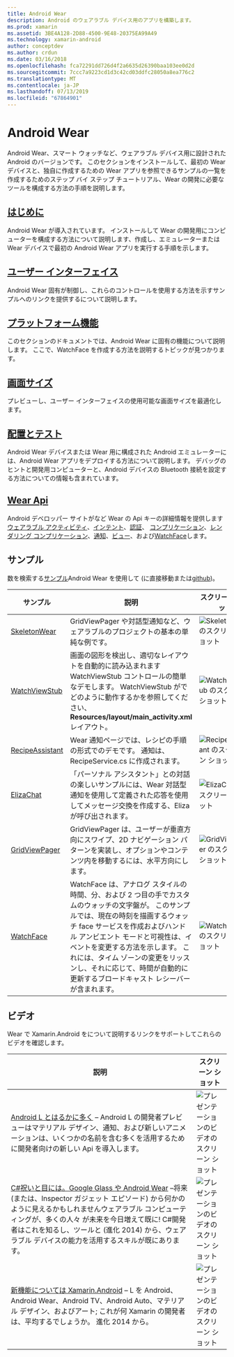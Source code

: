 ```yaml
---
title: Android Wear
description: Android のウェアラブル デバイス用のアプリを構築します。
ms.prod: xamarin
ms.assetid: 3BE4A128-2D88-4500-9E48-20375EA99A49
ms.technology: xamarin-android
author: conceptdev
ms.author: crdun
ms.date: 03/16/2018
ms.openlocfilehash: fca72291dd726d4f2a6635d26390baa103ee0d2d
ms.sourcegitcommit: 7ccc7a9223cd1d3c42cd03ddfc28050a8ea776c2
ms.translationtype: MT
ms.contentlocale: ja-JP
ms.lasthandoff: 07/13/2019
ms.locfileid: "67864901"
---
```

# <a name="android-wear"></a>Android Wear

Android Wear、スマート ウォッチなど、ウェアラブル デバイス用に設計された Android のバージョンです。 このセクションをインストールして、最初の Wear デバイスと、独自に作成するための Wear アプリを参照できるサンプルの一覧を作成するためのステップ バイ ステップ チュートリアル、Wear の開発に必要なツールを構成する方法の手順を説明します。

## <a name="getting-startedandroidwearget-startedindexmd"></a>[はじめに](~/android/wear/get-started/index.md)

Android Wear が導入されています。 インストールして Wear の開発用にコンピューターを構成する方法について説明します、作成し、エミュレーターまたは Wear デバイスで最初の Android Wear アプリを実行する手順を示します。

## <a name="user-interfaceandroidwearuser-interfaceindexmd"></a>[ユーザー インターフェイス](~/android/wear/user-interface/index.md)

Android Wear 固有が制御し、これらのコントロールを使用する方法を示すサンプルへのリンクを提供するについて説明します。

## <a name="platform-featuresandroidwearplatformindexmd"></a>[プラットフォーム機能](~/android/wear/platform/index.md)

このセクションのドキュメントでは、Android Wear に固有の機能について説明します。 ここで、WatchFace を作成する方法を説明するトピックが見つかります。

## <a name="screen-sizesandroidwearscreen-sizesmd"></a>[画面サイズ](~/android/wear/screen-sizes.md)

プレビューし、ユーザー インターフェイスの使用可能な画面サイズを最適化します。

## <a name="deployment--testingandroidweardeploy-testindexmd"></a>[配置とテスト](~/android/wear/deploy-test/index.md)

Android Wear デバイスまたは Wear 用に構成された Android エミュレーターには、Android Wear アプリをデプロイする方法について説明します。 デバッグのヒントと開発用コンピューターと、Android デバイスの Bluetooth 接続を設定する方法についての情報も含まれています。

## <a name="wear-apishttpsdeveloperandroidcomreferenceandroidsupportwearable"></a>[Wear Api](https://developer.android.com/reference/android/support/wearable)

Android デベロッパー サイトがなど Wear の Api キーの詳細情報を提供します[ウェアラブル アクティビティ](https://developer.android.com/reference/android/support/wearable/activity/package-summary.html)、[インテント](https://developer.android.com/reference/com/google/android/wearable/intent/package-summary.html)、[認証](https://developer.android.com/reference/android/support/wearable/authentication/package-summary.html)、 [コンプリケーション](https://developer.android.com/reference/android/support/wearable/complications/package-summary.html)、[レンダリング コンプリケーション](https://developer.android.com/reference/android/support/wearable/complications/rendering/package-summary.html)、[通知](https://developer.android.com/reference/android/support/wearable/notifications/package-summary.html)、[ビュー](https://developer.android.com/reference/android/support/wearable/view/package-summary.html)、および[WatchFace](https://developer.android.com/reference/android/support/wearable/watchface/package-summary.html)します。



## <a name="samples"></a>サンプル

数を検索する[サンプル](https://developer.xamarin.com/samples/android/Android%20Wear/)Android Wear を使用して (に直接移動または[github](https://github.com/xamarin/monodroid-samples/tree/master/wear))。

|サンプル|説明|スクリーン ショット|
|--- |--- |--- |
|[SkeletonWear](https://developer.xamarin.com/samples/monodroid/wear/SkeletonWear/)|GridViewPager や対話型通知など、ウェアラブルのプロジェクトの基本の単純な例です。|![Skeletonwear のスクリーン ショット](images/skeleton.png)|
|[WatchViewStub](https://developer.xamarin.com/samples/monodroid/wear/WatchViewStub/)|画面の図形を検出し、適切なレイアウトを自動的に読み込まれます WatchViewStub コントロールの簡単なデモします。 WatchViewStub がでどのように動作するかを参照してください、 **Resources/layout/main_activity.xml**レイアウト。|![WatchViewStub のスクリーン ショット](images/watchview.png)|
|[RecipeAssistant](https://developer.xamarin.com/samples/monodroid/wear/RecipeAssistant/)|Wear 通知ページでは、レシピの手順の形式でのデモです。 通知は、RecipeService.cs に作成されます。|![RecipeAssistant のスクリーン ショット](images/recipeassist.png)|
|[ElizaChat](https://developer.xamarin.com/samples/monodroid/wear/ElizaChat/)|「パーソナル アシスタント」との対話の楽しいサンプルには、Wear 対話型通知を使用して定義された応答を使用してメッセージ交換を作成する、Eliza が呼び出されます。|![ElizaChat のスクリーン ショット](images/eliza.png)|
|[GridViewPager](https://developer.xamarin.com/samples/monodroid/wear/GridViewPager/)|GridViewPager は、ユーザーが垂直方向にスワイプ、2D ナビゲーション パターンを実装し、オプションやコンテンツ内を移動するには、水平方向にします。|![GridViewPager のスクリーン ショット](images/gridviewpager.png)|
|[WatchFace](https://developer.xamarin.com/samples/monodroid/wear/WatchFace)|WatchFace は、アナログ スタイルの時間、分、および 2 つ目の手でカスタムのウォッチの文字盤が。 このサンプルでは、現在の時刻を描画するウォッチ face サービスを作成およびハンドル アンビエント モードと可視性は、イベントを変更する方法を示します。 これには、タイム ゾーンの変更をリッスンし、それに応じて、時間が自動的に更新するブロードキャスト レシーバーが含まれます。|![WatchFace のスクリーン ショット](images/gridviewpager.png)|


## <a name="videos"></a>ビデオ

Wear で Xamarin.Android をについて説明するリンクをサポートしてこれらのビデオを確認します。

|説明|スクリーン ショット|
|--- |--- |
|[Android L とはるかに多く](https://blog.xamarin.com/webinar-recording-android-l-and-so-much-more/) &ndash; Android L の開発者プレビューはマテリアル デザイン、通知、および新しいアニメーションは、いくつかの名前を含む多くを活用するために開発者向けの新しい Api を導入します。|![プレゼンテーションのビデオのスクリーン ショット](images/video-android-l.png)|
|[C#祝いと目には。Google Glass や Android Wear](https://www.youtube.com/watch?v=80H8tXByZQc) &ndash;将来 (または、Inspector ガジェット エピソード) から何かのように見えるかもしれませんウェアラブル コンピューティングが、多くの人々 が未来を今日増えて既に! C#開発者はこれを知るし、ツールと (進化 2014) から、ウェアラブル デバイスの能力を活用するスキルが既にあります。|![プレゼンテーションのビデオのスクリーン ショット](images/video-eyes-ears.png)|
|[新機能については Xamarin.Android](https://www.youtube.com/watch?v=Gpqc2XZIQfU) &ndash; L を Android、Android Wear、Android TV、Android Auto、マテリアル デザイン、およびアート; これが何 Xamarin の開発者は、平均するでしょうか。 進化 2014 から。|![プレゼンテーションのビデオのスクリーン ショット](Images/video-whats-new.png)|


<!--

March 18
https://blog.xamarin.com/android-wear/

August 14
https://blog.xamarin.com/android-l-developer-preview-android-wear-support/

August 27
https://blog.xamarin.com/tips-for-your-first-android-wear-app/

Watch Face
https://github.com/Redth/Xamarin.Wear.WatchFace
-->
